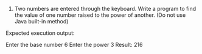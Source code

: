 1. Two numbers are entered through the keyboard. Write a program to find the value of one number raised to the power of another. (Do not use Java built-in method)

Expected execution output:

Enter the base number 6
Enter the power 3
Result: 216